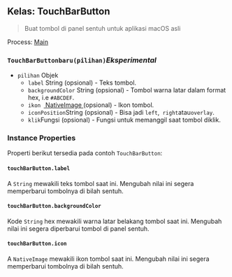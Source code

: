 ## Kelas: TouchBarButton

> Buat tombol di panel sentuh untuk aplikasi macOS asli

Process: [Main](../tutorial/application-architecture.md#main-and-renderer-processes)

### `TouchBarButtonbaru(pilihan)`*Eksperimental*

* `pilihan` Objek 
  * `label` String (opsional) - Teks tombol.
  * `backgroundColor` String (opsional) - Tombol warna latar dalam format hex, i.e `#ABCDEF`.
  * `ikon `[ NativeImage ](native-image.md) (opsional) - Ikon tombol.
  * `iconPosition`String (opsional) - Bisa jadi `left`,` right`atau`overlay`.
  * `klik`Fungsi (opsional) - Fungsi untuk memanggil saat tombol diklik.

### Instance Properties

Properti berikut tersedia pada contoh `TouchBarButton`:

#### `touchBarButton.label`

A `String` mewakili teks tombol saat ini. Mengubah nilai ini segera memperbarui tombolnya di bilah sentuh.

#### `touchBarButton.backgroundColor`

Kode `String` hex mewakili warna latar belakang tombol saat ini. Mengubah nilai ini segera diperbarui tombol di panel sentuh.

#### `touchBarButton.icon`

A `NativeImage` mewakili ikon tombol saat ini. Mengubah nilai ini segera memperbarui tombolnya di bilah sentuh.
